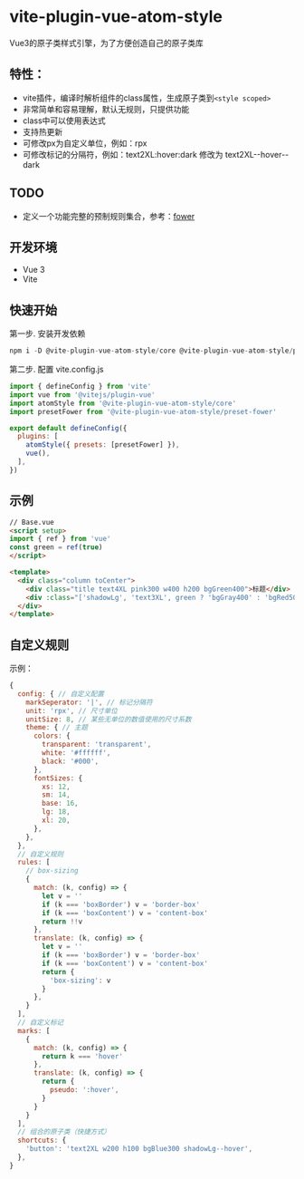 # vite-plugin-vue-atom-style
Vue3的原子类样式引擎，为了方便创造自己的原子类库

## 特性：
- vite插件，编译时解析组件的class属性，生成原子类到```<style scoped>```
- 非常简单和容易理解，默认无规则，只提供功能
- class中可以使用表达式
- 支持热更新
- 可修改px为自定义单位，例如：rpx
- 可修改标记的分隔符，例如：text2XL:hover:dark 修改为 text2XL--hover--dark

## TODO
- 定义一个功能完整的预制规则集合，参考：[fower](https://fower.vercel.app/zh-cn/)

## 开发环境
- Vue 3
- Vite

## 快速开始

第一步. 安装开发依赖
```js
npm i -D @vite-plugin-vue-atom-style/core @vite-plugin-vue-atom-style/preset-fower
```

第二步. 配置 vite.config.js
```js
import { defineConfig } from 'vite'
import vue from '@vitejs/plugin-vue'
import atomStyle from '@vite-plugin-vue-atom-style/core'
import presetFower from '@vite-plugin-vue-atom-style/preset-fower'

export default defineConfig({
  plugins: [
    atomStyle({ presets: [presetFower] }),
    vue(),
  ],
})
```

## 示例
```html
// Base.vue
<script setup>
import { ref } from 'vue'
const green = ref(true)
</script>

<template>
  <div class="column toCenter">
    <div class="title text4XL pink300 w400 h200 bgGreen400">标题</div>
    <div :class="['shadowLg', 'text3XL', green ? 'bgGray400' : 'bgRed500', 'square300', 'bgPink300--hover', 'p10']" @click="green = !green">Hello vue-atom-style.</div>
  </div>
</template>
```

## 自定义规则

示例：
```js
{
  config: { // 自定义配置
    markSeperator: '|', // 标记分隔符
    unit: 'rpx', // 尺寸单位
    unitSize: 8, // 某些无单位的数值使用的尺寸系数
    theme: { // 主题
      colors: {
        transparent: 'transparent',
        white: '#ffffff',
        black: '#000',
      },
      fontSizes: {
        xs: 12,
        sm: 14,
        base: 16,
        lg: 18,
        xl: 20,
      },
    },
  },
  // 自定义规则
  rules: [
    // box-sizing
    {
      match: (k, config) => {
        let v = ''
        if (k === 'boxBorder') v = 'border-box'
        if (k === 'boxContent') v = 'content-box'
        return !!v
      },
      translate: (k, config) => {
        let v = ''
        if (k === 'boxBorder') v = 'border-box'
        if (k === 'boxContent') v = 'content-box'
        return {
          'box-sizing': v
        }
      },
    }
  ],
  // 自定义标记
  marks: [
    {
      match: (k, config) => {
        return k === 'hover'
      },
      translate: (k, config) => {
        return {
          pseudo: ':hover',
        }
      }
    }
  ],
  // 组合的原子类（快捷方式）
  shortcuts: {
    'button': 'text2XL w200 h100 bgBlue300 shadowLg--hover',
  },
}
```